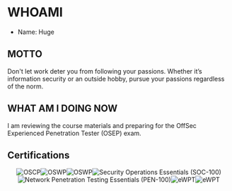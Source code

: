 # WHOAMI

 - Name: Huge

## MOTTO

Don't let work deter you from following your passions. Whether it’s information security or an outside hobby, pursue your passions regardless of the norm.

## WHAT AM I DOING NOW

I am reviewing the course materials and preparing for the OffSec Experienced Penetration Tester (OSEP) exam.

## Certifications

<div style="display: flex; justify-content: center; flex-wrap: wrap;">
  <img src="https://api.accredible.com/v1/frontend/credential_website_embed_image/badge/49304452" alt="OSCP" />
  <img src="https://api.accredible.com/v1/frontend/credential_website_embed_image/badge/49304455" alt="OSWP" />
  <img src="https://api.accredible.com/v1/frontend/credential_website_embed_image/badge/49304454" alt="OSWP" />
  <img src="https://api.accredible.com/v1/frontend/credential_website_embed_image/badge/61928131" alt="Security Operations Essentials (SOC-100)" />
  <img src="https://api.accredible.com/v1/frontend/credential_website_embed_image/badge/61049028" alt="Network Penetration Testing Essentials (PEN-100)" />
  <img src="https://api.accredible.com/v1/frontend/credential_website_embed_image/badge/79653615" alt="eWPT" />
  <img src="https://api.accredible.com/v1/frontend/credential_website_embed_image/certificate/90657448" alt="eWPT" />
</div>